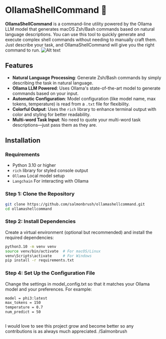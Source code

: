 # OllamaShellCommand 🦙
**OllamaShellCommand** is a command-line utility powered by the Ollama LLM model that generates macOS Zsh/Bash commands based on natural language descriptions. You can use this tool to quickly generate and execute complex shell commands without needing to manually craft them. Just describe your task, and OllamaShellCommand will give you the right command to run.
![Alt text]([path/to/your/gif.gif](https://ibb.co/7Jbvw9t))
## Features

- **Natural Language Processing**: Generate Zsh/Bash commands by simply describing the task in natural language.
- **Ollama LLM Powered**: Uses Ollama's state-of-the-art model to generate commands based on your input.
- **Automatic Configuration**: Model configuration (like model name, max tokens, temperature) is read from a `.txt` file for flexibility.
- **Colorful Output**: Uses the `rich` library to enhance terminal output with color and styling for better readability.
- **Multi-word Task Input**: No need to quote your multi-word task descriptions—just pass them as they are.

## Installation

### Requirements

- Python 3.10 or higher
- `rich` library for styled console output
- `Ollama` Local model setup
- `Langchain` For interacting with Ollama


### Step 1: Clone the Repository

```bash
git clone https://github.com/salmonbrush/ollamashellcommand.git
cd ollamashellcommand
```

### Step 2: Install Dependencies
Create a virtual environment (optional but recommended) and install the required dependencies:
```bash
python3.10 -m venv venv
source venv/bin/activate  # For macOS/Linux
venv\Scripts\activate     # For Windows
pip install -r requirements.txt
```
### Step 4: Set Up the Configuration File
Change the settings in model_config.txt so that it matches your Ollama model and your preferences. For example:
```bash
model = phi3:latest
max_tokens = 150
temperature = 0.7
num_predict = 50
```
##
I would love to see this project grow and become better so any contributions is as always much appreciated.
/Salmonbrush
